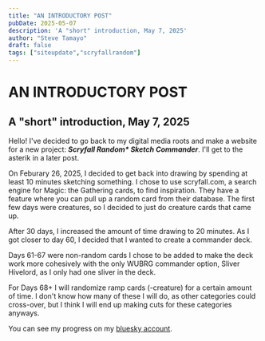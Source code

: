 ```yaml
---
title: "AN INTRODUCTORY POST"
pubDate: 2025-05-07
description: 'A "short" introduction, May 7, 2025'
author: "Steve Tamayo"
draft: false
tags: ["siteupdate","scryfallrandom"]
---
```

# AN INTRODUCTORY POST
## A "short" introduction, May 7, 2025

Hello! I've decided to go back to my digital media roots and make a website for a new project: ***Scryfall Random\* Sketch Commander***. I'll get to the asterik in a later post.

On Feburary 26, 2025, I decided to get back into drawing by spending at least 10 minutes sketching something. I chose to use scryfall.com, a search engine for Magic: the Gathering cards, to find inspiration. They have a feature where you can pull up a random card from their database. The first few days were creatures, so I decided to just do creature cards that came up.

After 30 days, I increased the amount of time drawing to 20 minutes. As I got closer to day 60, I decided that I wanted to create a commander deck.

Days 61-67 were non-random cards I chose to be added to make the deck work more cohesively with the only WUBRG commander option, Sliver Hivelord, as I only had one sliver in the deck.

For Days 68+ I will randomize ramp cards (-creature) for a certain amount of time. I don't know how many of these I will do, as other categories could cross-over, but I think I will end up making cuts for these categories anyways.

You can see my progress on my [bluesky account](https://bsky.app/profile/sorocoroto.bsky.social).
